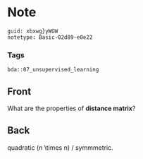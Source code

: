 # Note
```
guid: xbxwg}yWGW
notetype: Basic-02d89-e0e22
```

### Tags
```
bda::07_unsupervised_learning
```

## Front
What are the properties of <b>distance matrix</b>?

## Back
quadratic \(n \times n\) / symmmetric.
